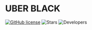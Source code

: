 # UBER BLACK

[![GitHub license](https://img.shields.io/github/license/UBER-BLACK/Robots-Football-Players)](https://raw.githubusercontent.com/UBER-BLACK/Robots-Football-Players/main/LICENSE)
![Stars](https://img.shields.io/github/stars/UBER-BLACK/Robots-Football-Players)
![Developers](https://img.shields.io/badge/Developers-5-brightgreengreen)
